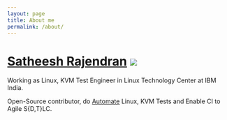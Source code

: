 ```yaml
---
layout: page
title: About me
permalink: /about/
---
```


# [Satheesh Rajendran](https://in.linkedin.com/in/sathnaga86) ![](https://avatars0.githubusercontent.com/u/1841809?s=400&v=4)

Working as Linux, KVM Test Engineer in Linux Technology Center at IBM India.

Open-Source contributor, do [Automate](https://github.com/sathnaga) Linux, KVM Tests and Enable CI to Agile S{D,T}LC.
